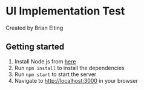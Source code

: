 # UI Implementation Test

Created by Brian Elting

## Getting started

1. Install Node.js from [here](https://nodejs.org/en/download/)
2. Run `npm install` to install the dependencies
3. Run `npm start` to start the server
4. Navigate to [http://localhost:3000](http://localhost:3000) in your browser
